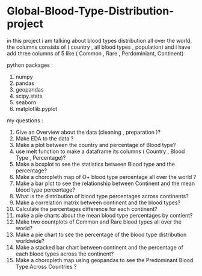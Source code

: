 # Global-Blood-Type-Distribution-project

in this project i am talking about blood types distribution all over the world, the columns consists of ( country , all blood types , population) and i have add three columns of 5 like ( Common , Rare , Perdominiant, Continent) 

python packages :
1) numpy
2) pandas
3) geopandas
4) scipy.stats
5) seaborn
6) matplotlib.pyplot

my questions :
1) Give an Overview about the data (cleaning , preparation )?
2) Make EDA to the data ?
3) Make a plot between the country and percentage of Blood type?
4) use melt function to make a dataframe its columns ( Country , Blood Type , Percentage)?
5) Make a boxplot to see the statistics between Blood type and the percentage?
6) Make a choropleth map of O+ blood type percentage all over the world ?
7) Make a bar plot to see the relationship between Continent and the mean blood type percentage?
8) What is the distribution of blood type percentages across continents?
9) Make a correlation matrix between continent and the blood types?
10) Calculate the percentages difference for each continent?
11) make a pie charts about the mean blood type percentages by contient?
12) Make two countplots of Common and Rare blood types all over the world?
13) Make a pie chart to see the percentage of the blood type distribution worldwide?
14) Make a stacked bar chart between continent and the percentage of each blood types across the continent?
15) Make a choropleth map using geopandas to see the Predominant Blood Type Across Countries ?

